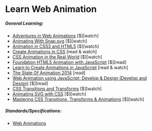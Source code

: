 # Learn Web Animation

##### General Learning:

* [Adventures in Web Animations](https://www.codeschool.com/courses/adventures-in-web-animations) [$][watch]
* [Animating With Snap.svg](https://webdesign.tutsplus.com/courses/animating-with-snapsvg) [$][watch]
* [Animation in CSS3 and HTML5](https://frontendmasters.com/courses/animation-storytelling-html5-css3/) [$][watch]
* [Create Animations in CSS](http://www.kirupa.com/css_animations/index.htm) [read & watch]
* [CSS Animation in the Real World](https://webdesign.tutsplus.com/courses/css-animation-in-the-real-world) [$][watch]
* [Foundation HTML5 Animation with JavaScript](http://www.amazon.com/Foundation-HTML5-Animation-JavaScript-Lamberta/dp/1430236655/ref=sr_1_3) [$][read]
* [Learn to Create Animations in JavaScript](http://www.kirupa.com/javascript_animations/index.htm) [read & watch]
* [The State Of Animation 2014](http://www.smashingmagazine.com/2014/11/the-state-of-animation-2014/) [read]
* [Web Animation using JavaScript: Develop & Design (Develop and Design)](http://www.amazon.com/Web-Animation-using-JavaScript-Develop-ebook/dp/B00UNKXVDU/ref=sr_1_1) [$][read]
* [CSS Transitions and Transforms](https://teamtreehouse.com/library/css-transitions-and-transforms) [$][watch]
* [Animating SVG with CSS](https://teamtreehouse.com/library/animating-svg-with-css) [$][watch]
* [Mastering CSS Transitions, Transforms & Animations](https://codyhouse.co/course/mastering-css-transitions-transformations-animations/) [$][watch]

##### Standards/Specifications:

* [Web Animations](https://w3c.github.io/web-animations/)













































 






